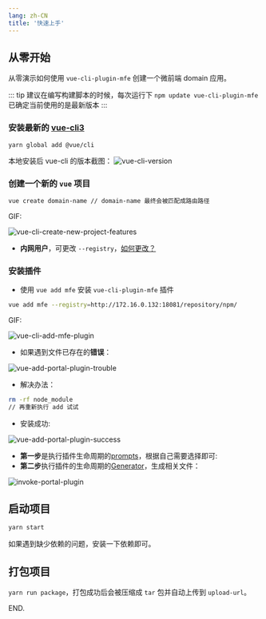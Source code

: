 ```yaml
---
lang: zh-CN
title: '快速上手'
---
```


## 从零开始

从零演示如何使用 `vue-cli-plugin-mfe` 创建一个微前端 domain 应用。

::: tip
   建议在编写构建脚本的时候，每次运行下 `npm update vue-cli-plugin-mfe` 已确定当前使用的是最新版本
:::

### **安装**最新的 [vue-cli3](http://cli.vuejs.org)

```bash
yarn global add @vue/cli
```
本地安装后 vue-cli 的版本截图：
![vue-cli-version](/images/vue-cli-version.png)

### **创建**一个新的 `vue` 项目

```bash
vue create domain-name // domain-name 最终会被匹配成路由路径
```

GIF:

![vue-cli-create-new-project-features](/images/vue-cli-create-new-project-features.gif)

+ **内网用户**，可更改 `--registry`，[如何更改？](/guide/#内网用户)

### **安装插件**

+ 使用 `vue add mfe` 安装 `vue-cli-plugin-mfe` 插件

```bash
vue add mfe --registry=http://172.16.0.132:18081/repository/npm/
```

GIF:

![vue-cli-add-mfe-plugin](/images/vue-cli-add-mfe-plugin.gif)


+ 如果遇到文件已存在的**错误**：

![vue-add-portal-plugin-trouble](/images/vue-add-portal-plugin-trouble.png)

+ 解决办法：

```bash
rm -rf node_module
// 再重新执行 add 试试
```

+ 安装成功:

![vue-add-portal-plugin-success](/images/vue-add-portal-plugin-success.png)

   + **第一步**是执行插件生命周期的[prompts](https://cli.vuejs.org/dev-guide/plugin-dev.html#prompts)，根据自己需要选择即可:
   + **第二步**执行插件的生命周期的[Generator](https://cli.vuejs.org/dev-guide/plugin-dev.html#generator)，生成相关文件：

![invoke-portal-plugin](/images/invoke-portal-plugin.png)

## 启动项目
```bash
yarn start
```

如果遇到缺少依赖的问题，安装一下依赖即可。


## 打包项目

`yarn run package`，打包成功后会被压缩成 `tar` 包并自动上传到 `upload-url`。


END.
